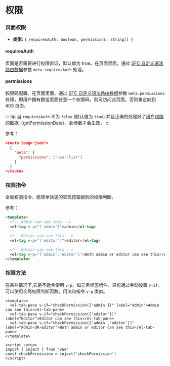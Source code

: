 # 权限

### 页面权限   

- **类型:** `{ requiresAuth: boolean, permissions: string[] }`
#### requiresAuth
页面是否需要进行权限验证，默认值为 true。在页面里面，通过 [SFC 自定义语法路由数据](./router.md#sfc-自定义语法路由数据)参数 `meta.requiresAuth` 处理。

#### permissions
权限码配置。在页面里面，通过 [SFC 自定义语法路由数据](./router.md#sfc-自定义语法路由数据)参数 `meta.permissions` 处理，即用户拥有数组里面任意一个权限码，则可访问此页面，否则重定向到 403 页面。

::: tip
当 `requiresAuth` 不为 `false` (默认值为 `true`) 并且正确的处理好了[用户权限的数据（getPermissionData）](./README.md#userapiimplement)，此参数才会生效，
:::

参考：

```json
<route lang="json">
  {
    "meta": {
      "permissions": ["user:list"]
    }
  }
</route>
```

### 权限指令

全局权限指令，能简单快速的实现按钮级别的权限判断。

参考：

```html
<template>
  <!-- Admin can see this -->
  <el-tag v-p="['admin']">admin</el-tag>

  <!-- Editor can see this -->
  <el-tag v-p="['editor']">editor</el-tag>

  <!-- Editor can see this -->
  <el-tag v-p="['admin','editor']">Both admin or editor can see this</el-tag>
</template>
```



### 权限方法
在某些情况下,它是不适合使用 `v-p`，如元素标签组件，只能通过手动设置 `v-if`，可以使用全局权限判断函数，用法和指令 `v-p` 类似。

```vue
<template>
  <el-tab-pane v-if="checkPermission(['admin'])" label="Admin">Admin can see this</el-tab-pane>
  <el-tab-pane v-if="checkPermission(['editor'])" label="Editor">Editor can see this</el-tab-pane>
  <el-tab-pane v-if="checkPermission(['admin','editor'])" label="Admin-OR-Editor">Both admin or editor can see this</el-tab-pane>
</template>

<script setup>
import { inject } from 'vue'
const checkPermission = inject('checkPermission')
</script>
```